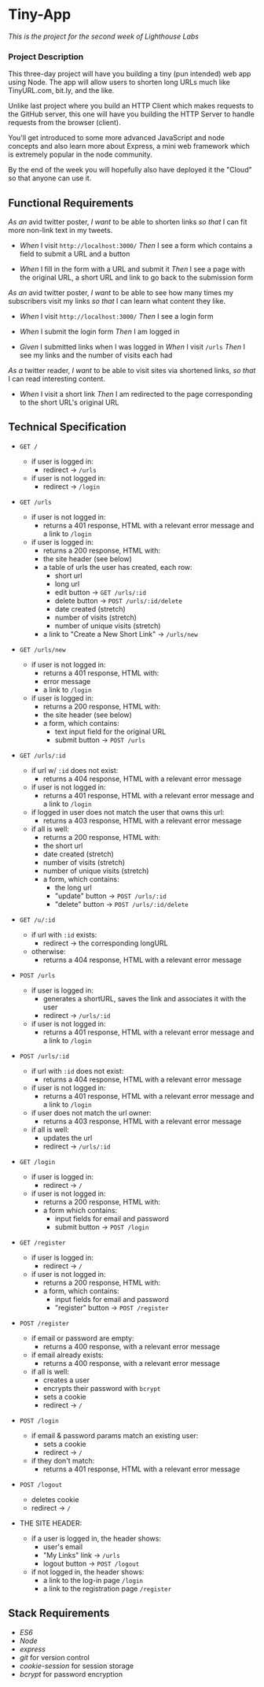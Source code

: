 # Tiny-App
*This is the project for the second week of Lighthouse Labs*

### Project Description
This three-day project will have you building a tiny (pun intended) web app using Node. The app will allow users to shorten long URLs much like TinyURL.com, bit.ly, and the like.

Unlike last project where you build an HTTP Client which makes requests to the GitHub server, this one will have you building the HTTP Server to handle requests from the browser (client).

You'll get introduced to some more advanced JavaScript and node concepts and also learn more about Express, a mini web framework which is extremely popular in the node community.

By the end of the week you will hopefully also have deployed it the "Cloud" so that anyone can use it.

## Functional Requirements

_As an_ avid twitter poster,
_I want_ to be able to shorten links
_so that_ I can fit more non-link text in my tweets.

*   _When_ I visit `http://localhost:3000/`
    _Then_ I see a form which contains a field to submit a URL and a button

*   _When_ I fill in the form with a URL and submit it
    _Then_ I see a page with the original URL, a short URL and link to go back to the submission form

_As an_ avid twitter poster,
_I want_ to be able to see how many times my subscribers visit my links
_so that_ I can learn what content they like.

*   _When_ I visit `http://localhost:3000/`
    _Then_ I see a login form

*   _When_ I submit the login form _Then_ I am logged in

*   _Given_ I submitted links when I was logged in _When_ I visit `/urls` _Then_ I see my links and the number of visits each had

_As a_ twitter reader,
_I want_ to be able to visit sites via shortened links,
_so that_ I can read interesting content.

*   _When_ I visit a short link
    _Then_ I am redirected to the page corresponding to the short URL's original URL

## Technical Specification

*   `GET /`

    *   if user is logged in:
        *   redirect -> `/urls`
    *   if user is not logged in:
        *   redirect -> `/login`
*   `GET /urls`

    *   if user is not logged in:
        *   returns a 401 response, HTML with a relevant error message and a link to `/login`
    *   if user is logged in:
        *   returns a 200 response, HTML with:
        *   the site header (see below)
        *   a table of urls the user has created, each row:
            *   short url
            *   long url
            *   edit button -> `GET /urls/:id`
            *   delete button -> `POST /urls/:id/delete`
            *   date created (stretch)
            *   number of visits (stretch)
            *   number of unique visits (stretch)
        *   a link to "Create a New Short Link" -> `/urls/new`
*   `GET /urls/new`

    *   if user is not logged in:
        *   returns a 401 response, HTML with:
        *   error message
        *   a link to `/login`
    *   if user is logged in:
        *   returns a 200 response, HTML with:
        *   the site header (see below)
        *   a form, which contains:
            *   text input field for the original URL
            *   submit button -> `POST /urls`
*   `GET /urls/:id`

    *   if url w/ `:id` does not exist:
        *   returns a 404 response, HTML with a relevant error message
    *   if user is not logged in:
        *   returns a 401 response, HTML with a relevant error message and a link to `/login`
    *   if logged in user does not match the user that owns this url:
        *   returns a 403 response, HTML with a relevant error message
    *   if all is well:
        *   returns a 200 response, HTML with:
        *   the short url
        *   date created (stretch)
        *   number of visits (stretch)
        *   number of unique visits (stretch)
        *   a form, which contains:
            *   the long url
            *   "update" button -> `POST /urls/:id`
            *   "delete" button -> `POST /urls/:id/delete`
*   `GET /u/:id`

    *   if url with `:id` exists:
        *   redirect -> the corresponding longURL
    *   otherwise:
        *   returns a 404 response, HTML with a relevant error message
*   `POST /urls`

    *   if user is logged in:
        *   generates a shortURL, saves the link and associates it with the user
        *   redirect -> `/urls/:id`
    *   if user is not logged in:
        *   returns a 401 response, HTML with a relevant error message and a link to `/login`
*   `POST /urls/:id`

    *   if url with `:id` does not exist:
        *   returns a 404 response, HTML with a relevant error message
    *   if user is not logged in:
        *   returns a 401 response, HTML with a relevant error message and a link to `/login`
    *   if user does not match the url owner:
        *   returns a 403 response, HTML with a relevant error message
    *   if all is well:
        *   updates the url
        *   redirect -> `/urls/:id`
*   `GET /login`

    *   if user is logged in:
        *   redirect -> `/`
    *   if user is not logged in:
        *   returns a 200 response, HTML with:
        *   a form which contains:
            *   input fields for email and password
            *   submit button -> `POST /login`
*   `GET /register`

    *   if user is logged in:
        *   redirect -> `/`
    *   if user is not logged in:
        *   returns a 200 response, HTML with:
        *   a form, which contains:
            *   input fields for email and password
            *   "register" button -> `POST /register`
*   `POST /register`

    *   if email or password are empty:
        *   returns a 400 response, with a relevant error message
    *   if email already exists:
        *   returns a 400 response, with a relevant error message
    *   if all is well:
        *   creates a user
        *   encrypts their password with `bcrypt`
        *   sets a cookie
        *   redirect -> `/`
*   `POST /login`

    *   if email & password params match an existing user:
        *   sets a cookie
        *   redirect -> `/`
    *   if they don't match:
        *   returns a 401 response, HTML with a relevant error message
*   `POST /logout`

    *   deletes cookie
    *   redirect -> `/`
*   THE SITE HEADER:

    *   if a user is logged in, the header shows:
        *   user's email
        *   "My Links" link -> `/urls`
        *   logout button -> `POST /logout`
    *   if not logged in, the header shows:
        *   a link to the log-in page `/login`
        *   a link to the registration page `/register`

## Stack Requirements

*   _ES6_
*   _Node_
*   _express_
*   _git_ for version control
*   _cookie-session_ for session storage
*   _bcrypt_ for password encryption
